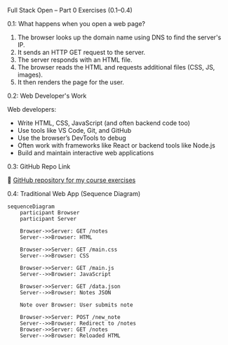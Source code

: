  Full Stack Open – Part 0 Exercises (0.1–0.4)

 0.1: What happens when you open a web page?

1. The browser looks up the domain name using DNS to find the server's IP.
2. It sends an HTTP GET request to the server.
3. The server responds with an HTML file.
4. The browser reads the HTML and requests additional files (CSS, JS, images).
5. It then renders the page for the user.

 0.2: Web Developer's Work

Web developers:
- Write HTML, CSS, JavaScript (and often backend code too)
- Use tools like VS Code, Git, and GitHub
- Use the browser’s DevTools to debug
- Often work with frameworks like React or backend tools like Node.js
- Build and maintain interactive web applications

0.3: GitHub Repo Link

🔗 [GitHub repository for my course exercises](https://github.com/vinixcity/fullstackopen-exercises)

0.4: Traditional Web App (Sequence Diagram)

```mermaid
sequenceDiagram
    participant Browser
    participant Server

    Browser->>Server: GET /notes
    Server-->>Browser: HTML

    Browser->>Server: GET /main.css
    Server-->>Browser: CSS

    Browser->>Server: GET /main.js
    Server-->>Browser: JavaScript

    Browser->>Server: GET /data.json
    Server-->>Browser: Notes JSON

    Note over Browser: User submits note

    Browser->>Server: POST /new_note
    Server-->>Browser: Redirect to /notes
    Browser->>Server: GET /notes
    Server-->>Browser: Reloaded HTML
